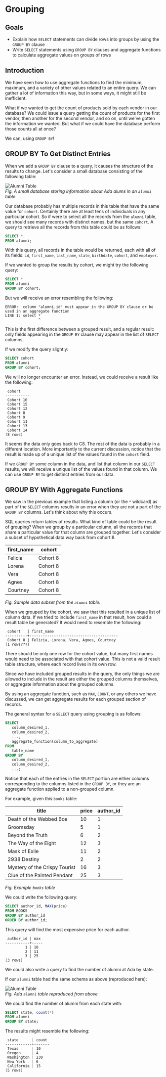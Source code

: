 # Grouping

## Goals

- Explain how `SELECT` statements can divide rows into groups by using the `GROUP BY` clause
- Write `SELECT` statements using `GROUP BY` clauses and aggregate functions to calculate aggregate values on groups of rows

## Introduction

We have seen how to use aggregate functions to find the minimum, maximum, and a variety of other values related to an entire query. We can gather a lot of information this way, but in some ways, it might still be inefficient.

What if we wanted to get the count of products sold by each vendor in our database? We could issue a query getting the count of products for the first vendor, then another for the second vendor, and so on, until we've gotten the information we wanted. But what if we could have the database perform those counts all at once?

We can, using `GROUP BY`!

## GROUP BY To Get Distinct Entries

When we add a `GROUP BY` clause to a query, it causes the structure of the results to change. Let's consider a small database consisting of the following table:

![Alumni Table](../assets/more-selecting-in-sql_grouping_alumni-table.svg)  
_Fig. A small database storing information about Ada alums in an `alumni` table_

Our database probably has multiple records in this table that have the same value for `cohort`. Certainly there are at least tens of individuals in any particular cohort. So if were to select all the records from the `alumni` table, we should see many records with distinct names, but the same `cohort`. A query to retrieve all the records from this table could be as follows:

```sql
SELECT *
FROM alumni;
```

With this query, all records in the table would be returned, each with all of its fields: `id`, `first_name`, `last_name`, `state`, `birthdate`, `cohort`, and `employer`.

If we wanted to group the results by cohort, we might try the following query:

```sql
SELECT *
FROM alumni
GROUP BY cohort;
```

But we will receive an error resembling the following:

```
ERROR:  column "alumni.id" must appear in the GROUP BY clause or be used in an aggregate function
LINE 1: select *
               ^
```

This is the first difference between a grouped result, and a regular result: only fields appearing in the `GROUP BY` clause may appear in the list of `SELECT` columns.

If we modify the query slightly:

```sql
SELECT cohort
FROM alumni
GROUP BY cohort;
```

We will no longer encounter an error. Instead, we could receive a result like the following:

```
 cohort
-----------
 Cohort 10
 Cohort 15
 Cohort 12
 Cohort 8
 Cohort 9
 Cohort 11
 Cohort 13
 Cohort 14
(8 rows)
```

It seems the data only goes back to C8. The rest of the data is probably in a different location. More importantly to the current discussion, notice that the result is made up of a unique list of the values found in the `cohort` field.

If we `GROUP BY` some column in the data, and list that column in our `SELECT` results, we will receive a unique list of the values found in that column. We can use `GROUP BY` to get distinct entries from our data.

## GROUP BY With Aggregate Functions

We saw in the previous example that listing a column (or the `*` wildcard) as part of the `SELECT` columns results in an error when they are not a part of the `GROUP BY` columns. Let's think about why this occurs.

SQL queries return tables of results. What kind of table could be the result of grouping? When we group by a particular column, all the records that share a particular value for that column are grouped together. Let's consider a subset of hypothetical data way back from cohort 8.

| first_name | cohort   |
| ---------- | -------- |
| Felicia    | Cohort 8 |
| Lorena     | Cohort 8 |
| Vera       | Cohort 8 |
| Agnes      | Cohort 8 |
| Courtney   | Cohort 8 |

_Fig. Sample data subset from the `alumni` table._

When we grouped by the cohort, we saw that this resulted in a unique list of column data. If we tried to include `first_name` in that result, how could a result table be generated? It would need to resemble the following:

```
 cohort   | first_name
----------+----------------------------------------
 Cohort 8 | Felicia, Lorena, Vera, Agnes, Courtney
(1 rows???)
```

There should be only one row for the cohort value, but many first names would need to be associated with that cohort value. This is not a valid result table structure, where each record lives in its own row.

Since we have included grouped results in the query, the only things we are allowed to include in the result are either the grouped columns themselves, or aggregate information about the grouped columns.

By using an aggregate function, such as `MAX`, `COUNT`, or any others we have discussed, we can get aggregate results for each grouped section of records.

The general syntax for a `SELECT` query using grouping is as follows:

```sql
SELECT
   column_desired_1,
   column_desired_2,
   ...,
   aggregate_function(column_to_aggregate)
FROM
   table_name
GROUP BY
   column_desired_1,
   column_desired_2,
   ...;
```

Notice that each of the entries in the `SELECT` portion are either columns corresponding to the columns listed in the `GROUP BY`, or they are an aggregate function applied to a non-grouped column.

For example, given this `books` table:

| title                         | price | author_id |
| ----------------------------- | ----- | --------- |
| Death of the Webbed Boa       | 10    | 1         |
| Groomsday                     | 5     | 1         |
| Beyond the Truth              | 6     | 2         |
| The Way of the Eight          | 12    | 3         |
| Mask of Exile                 | 11    | 2         |
| 2938 Destiny                  | 2     | 2         |
| Mystery of the Crispy Tourist | 16    | 3         |
| Clue of the Painted Pendant   | 25    | 3         |

_Fig. Example `books` table_

We could write the following query:

```sql
SELECT author_id, MAX(price)
FROM BOOKS
GROUP BY author_id
ORDER BY author_id;
```

This query will find the most expensive price for each author.

```
 author_id | max
-----------+-----
         1 | 10
         2 | 11
         3 | 25
(3 rows)
```

We could also write a query to find the number of alumni at Ada by state.

If our `alumni` table had the same schema as above (reproduced here):

![Alumni Table](../assets/more-selecting-in-sql_grouping_alumni-table.svg)  
_Fig. Ada `alumni` table reproduced from above_

We could find the number of alumni from each state with:

```sql
SELECT state, count(*)
FROM alumni
GROUP BY state;
```

The results might resemble the following:

```
 state      | count
------------+-------
 Texas      | 10
 Oregon     | 4
 Washington | 230
 New York   | 6
 California | 15
(5 rows)
```

<!-- ## Check for Understanding -->

<!-- Question on SELECTING distinct Column entries -->

<!-- SQL Question to SELECT the most recent birthdate by cohort -->
